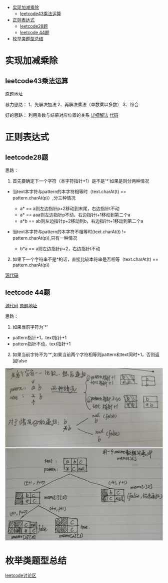 
- [实现加减乘除](#%E5%AE%9E%E7%8E%B0%E5%8A%A0%E5%87%8F%E4%B9%98%E9%99%A4)
  - [leetcode43乘法运算](#leetcode43%E4%B9%98%E6%B3%95%E8%BF%90%E7%AE%97)
- [正则表达式](#%E6%AD%A3%E5%88%99%E8%A1%A8%E8%BE%BE%E5%BC%8F)
  - [leetcode28题](#leetcode28%E9%A2%98)
  - [leetcode 44题](#leetcode-44%E9%A2%98)
- [枚举类题型总结](#%E6%9E%9A%E4%B8%BE%E7%B1%BB%E9%A2%98%E5%9E%8B%E6%80%BB%E7%BB%93)

# 实现加减乘除
## leetcode43乘法运算 
[原题地址](https://leetcode.com/problems/multiply-strings/)

暴力思路：
1、先解决加法
2、再解决乘法（单数乘以多数）
3、综合

好的思路：
利用乘数与结果对应位置的关系
[详细解法](https://leetcode.com/problems/multiply-strings/discuss/17605/Easiest-JAVA-Solution-with-Graph-Explanation)
[代码](src/No43.java)


# 正则表达式

## leetcode28题

思路：

1. 首先要确定下一个字符（本字符指针+1）是不是'*'如果是则分两种情况
- 当text本字符与pattern的本字符相等时（text.charAt(t) == pattern.charAt(p)）,分三种情况
  - a* == a则左边指针p+2移动到末尾，右边指针t不动
  - a* == aaa则左边指针p不动，右边指针t+1移动到第二个a
  - a*b == ab则左边指针p+2移动到b，右边指针t+1移动到第二个a

- 当text本字符与pattern的本字符不相等时(text.charAt(t) != pattern.charAt(p)),只有一种情况
  - b*a == a则左边指针p+2，右边指针t不动

2. 如果下一个字符串不是*的话，直接比较本符串是否相等（text.charAt(t) == pattern.charAt(p))

[源代码](src/No28.java)

## leetcode 44题
[源代码](src/No44.java)
[原题地址](https://leetcode.com/problems/wildcard-matching/)

思路：

1. 如果当前字符为'*' 
  - pattern指针+1，text指针+1
  - pattern指针不动，text指针+1
2. 如果当前字符不为'*',如果当前两个字符相等则pattern和text同时+1，否则返回false

![图解1](pic/regular_match1.png)
![图解2](pic/regular_match2.png)


# 枚举类题型总结
[leetcode讨论区](https://leetcode.com/problems/permutations/discuss/18239/A-general-approach-to-backtracking-questions-in-Java-(Subsets-Permutations-Combination-Sum-Palindrome-Partioning))